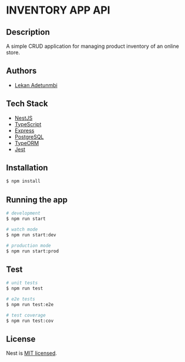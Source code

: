 # INVENTORY APP API

## Description

A simple CRUD application for managing product inventory of an online store.

## Authors

* [Lekan Adetunmbi](https://github.com/greazleay)

## Tech Stack

* [NestJS](https://nestjs.com/)
* [TypeScript](https://www.typescriptlang.org/)
* [Express](https://expressjs.com/)
* [PostgreSQL](https://www.postgresql.org/)
* [TypeORM](https://typeorm.io/)
* [Jest](https://jestjs.io/)


## Installation

```bash
$ npm install
```

## Running the app

```bash
# development
$ npm run start

# watch mode
$ npm run start:dev

# production mode
$ npm run start:prod
```

## Test

```bash
# unit tests
$ npm run test

# e2e tests
$ npm run test:e2e

# test coverage
$ npm run test:cov
```

## License

Nest is [MIT licensed](LICENSE).
